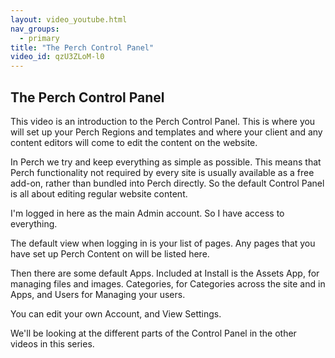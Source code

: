 ```yaml
---
layout: video_youtube.html
nav_groups:
  - primary
title: "The Perch Control Panel"
video_id: qzU3ZLoM-l0
---
```


## The Perch Control Panel

This video is an introduction to the Perch Control Panel. This is where you will set up your Perch Regions and templates and where your client and any content editors will come to edit the content on the website.

In Perch we try and keep everything as simple as possible. This means that Perch functionality not required by every site is usually available as a free add-on, rather than bundled into Perch directly. So the default Control Panel is all about editing regular website content.

I'm logged in here as the main Admin account. So I have access to everything.

The default view when logging in is your list of pages. Any pages that you have set up Perch Content on will be listed here.

Then there are some default Apps. Included at Install is the Assets App, for managing files and images. Categories, for Categories across the site and in Apps, and Users for Managing your users.

You can edit your own Account, and View Settings. 

We'll be looking at the different parts of the Control Panel in the other videos in this series.